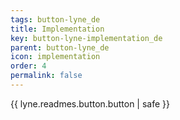 ```yaml
---
tags: button-lyne_de
title: Implementation
key: button-lyne-implementation_de
parent: button-lyne_de
icon: implementation
order: 4
permalink: false  
---
```

{{ lyne.readmes.button.button | safe }}



